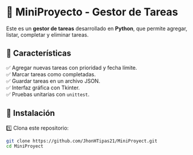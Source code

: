 # 📝 MiniProyecto - Gestor de Tareas

Este es un **gestor de tareas** desarrollado en **Python**, que permite agregar, listar, completar y eliminar tareas.  

## 📌 Características  
✅ Agregar nuevas tareas con prioridad y fecha límite.  
✅ Marcar tareas como completadas.  
✅ Guardar tareas en un archivo JSON.  
✅ Interfaz gráfica con Tkinter.  
✅ Pruebas unitarias con `unittest`.  

## 🚀 Instalación  
1️⃣ Clona este repositorio:  
   ```bash
   git clone https://github.com/JhonHTipas21/MiniProyect.git
   cd MiniProyect
